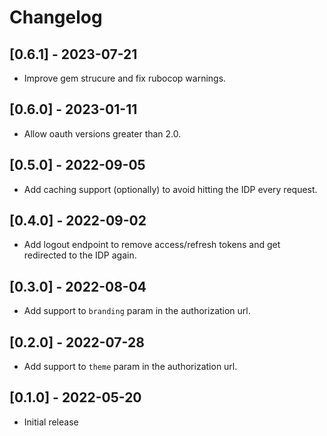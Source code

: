 # Changelog

## [0.6.1] - 2023-07-21

- Improve gem strucure and fix rubocop warnings.

## [0.6.0] - 2023-01-11

- Allow oauth versions greater than 2.0.

## [0.5.0] - 2022-09-05

- Add caching support (optionally) to avoid hitting the IDP every request.

## [0.4.0] - 2022-09-02

- Add logout endpoint to remove access/refresh tokens and get redirected
to the IDP again.

## [0.3.0] - 2022-08-04

- Add support to `branding` param in the authorization url.

## [0.2.0] - 2022-07-28

- Add support to `theme` param in the authorization url.

## [0.1.0] - 2022-05-20

- Initial release

